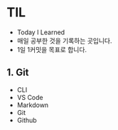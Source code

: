 # TIL

- Today I Learned
- 매일 공부한 것을 기록하는 곳입니다.
- 1일 1커밋을 목표로 합니다.



## 1. Git

- CLI
- VS Code
- Markdown
- Git
- Github
